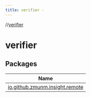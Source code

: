 ```yaml
---
title: verifier -
---
```

//[verifier](index.md)



# verifier  


## Packages  
  
|  Name | 
|---|
| <a name="io.github.zmunm.insight.remote////PointingToDeclaration/"></a>[io.github.zmunm.insight.remote](verifier/io.github.zmunm.insight.remote/index.md)|

